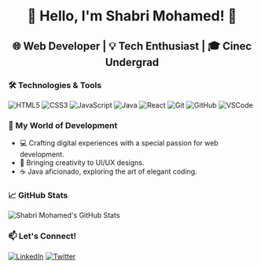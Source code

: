 <div align="center">

# 👋 Hello, I'm Shabri Mohamed! 🚀

## 🌐 Web Developer | 💡 Tech Enthusiast | 🎓 Cinec Undergrad

</div>

### 🛠️ Technologies & Tools

![HTML5](https://img.shields.io/badge/-HTML5-E34F26?style=for-the-badge&logo=html5&logoColor=white)
![CSS3](https://img.shields.io/badge/-CSS3-1572B6?style=for-the-badge&logo=css3&logoColor=white)
![JavaScript](https://img.shields.io/badge/-JavaScript-F7DF1E?style=for-the-badge&logo=javascript&logoColor=black)
![Java](https://img.shields.io/badge/-Java-007396?style=for-the-badge&logo=java&logoColor=white)
![React](https://img.shields.io/badge/-React-61DAFB?style=for-the-badge&logo=react&logoColor=white)
![Git](https://img.shields.io/badge/-Git-F05032?style=for-the-badge&logo=git&logoColor=white)
![GitHub](https://img.shields.io/badge/-GitHub-181717?style=for-the-badge&logo=github&logoColor=white)
![VSCode](https://img.shields.io/badge/-VSCode-007ACC?style=for-the-badge&logo=visual-studio-code&logoColor=white)

### 🚀 My World of Development

- 💻 Crafting digital experiences with a special passion for web development.
- 🎨 Bringing creativity to UI/UX designs.
- ☕️ Java aficionado, exploring the art of elegant coding.

### 📈 GitHub Stats

![Shabri Mohamed's GitHub Stats](https://github-readme-stats.vercel.app/api?username=ShabriMohamed&show_icons=true&theme=dark)

### 📫 Let's Connect!

[![LinkedIn](https://img.shields.io/badge/-LinkedIn-0A66C2?style=for-the-badge&logo=linkedin&logoColor=white)](https://www.linkedin.com/in/ShabriMohamed/)
[![Twitter](https://img.shields.io/badge/-Twitter-1DA1F2?style=for-the-badge&logo=twitter&logoColor=white)](https://twitter.com/ShabriMohamed)
